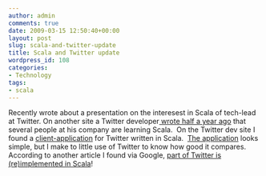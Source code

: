 ```yaml
---
author: admin
comments: true
date: 2009-03-15 12:50:40+00:00
layout: post
slug: scala-and-twitter-update
title: Scala and Twitter update
wordpress_id: 108
categories:
- Technology
tags:
- scala
---
```


Recently wrote about a presentation on the interesest in Scala of tech-lead at Twitter. On another site a Twitter developer[ wrote half a year ago](http://www.gracelessfailures.com/2008/06/test-post.html) that several people at his company are learning Scala.  On the Twitter dev site I found a [client-application](http://github.com/dcbriccetti/scala-experiments/tree/master) for Twitter written in Scala.  [The application](http://davebsoft.com/applications/simple-twitter-client) looks simple, but I make to little use of Twitter to know how good it compares. According to another article I found via Google, [part of Twitter is (re)implemented in Scala](http://www.scala-lang.org/node/1008)!
